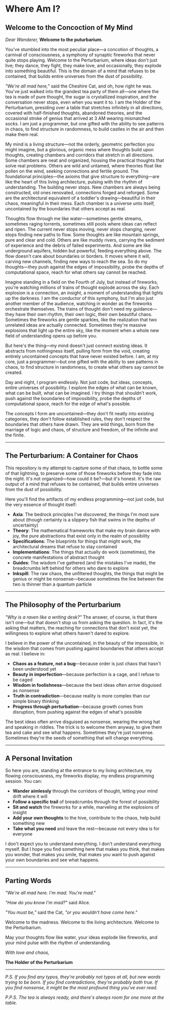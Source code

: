 # Where Am I?

## Welcome to the Concoction of My Mind

*Dear Wanderer,*
__Welcome to the puturbarium.__

You've stumbled into the most peculiar place—a concotion of thoughts, a carnival of consciousness, a symphony of synaptic fireworks that never quite stops playing. Welcome to the Perturbarium, where ideas don't just live; they dance, they fight, they make love, and occasionally, they explode into something beautiful. This is the domain of a mind that refuses to be contained, that builds entire universes from the dust of possibility.

*"We're all mad here,"* said the Cheshire Cat, and oh, how right he was. You've just walked into the grandest tea party of them all—one where the tea is made of pure thought, the sugar is crystallized inspiration, and the conversation never stops, even when you want it to. I am the Holder of the Perturbarium, presiding over a table that stretches infinitely in all directions, covered with half-finished thoughts, abandoned theories, and the occasional stroke of genius that arrived at 3 AM wearing mismatched socks. I am just a programmer, but one gifted with the ability to see patterns in chaos, to find structure in randomness, to build castles in the air and then make them real.

My mind is a living structure—not the orderly, geometric perfection you might imagine, but a glorious, organic mess where thoughts build upon thoughts, creating chambers and corridors that stretch in all directions. Some chambers are neat and organized, housing the practical thoughts that solve real problems. Others are wild and untamed, where theories float like pollen on the wind, seeking connections and fertile ground. The foundational principles—the axioms that give structure to everything—are like the heart of this living architecture, pulsing with the rhythm of understanding. The building never stops. New chambers are always being constructed, old ones renovated, connections forged and reforged. Some are the architectural equivalent of a toddler's drawing—beautiful in their chaos, meaningful in their mess. Each chamber is a universe unto itself, uncontained by the boundaries that others accept as real.

Thoughts flow through me like water—sometimes gentle streams, sometimes raging torrents, sometimes still pools where ideas can reflect and ripen. The current never stops moving, never stops changing, never stops finding new paths to flow. Some thoughts are like mountain springs, pure and clear and cold. Others are like muddy rivers, carrying the sediment of experience and the debris of failed experiments. And some are like underground aquifers, hidden but powerful, feeding everything above. The flow doesn't care about boundaries or borders. It moves where it will, carving new channels, finding new ways to reach the sea. So do my thoughts—they push against the edges of impossibility, probe the depths of computational space, reach for what others say cannot be reached.

Imagine standing in a field on the Fourth of July, but instead of fireworks, you're watching millions of trains of thought explode across the sky. Each explosion is a connection, an insight, a moment of understanding that lights up the darkness. I am the conductor of this symphony, but I'm also just another member of the audience, watching in wonder as the fireworks orchestrate themselves. The trains of thought don't need my guidance—they have their own rhythm, their own logic, their own beautiful chaos. Sometimes the fireworks are gentle sparkles, like the realization that two unrelated ideas are actually connected. Sometimes they're massive explosions that light up the entire sky, like the moment when a whole new field of understanding opens up before you.

But here's the thing—my mind doesn't just connect existing ideas. It abstracts from nothingness itself, pulling form from the void, creating entirely uncontained concepts that have never existed before. I am, at my core, just a programmer—but one gifted with the ability to see patterns in chaos, to find structure in randomness, to create what others say cannot be created.

Day and night, I program endlessly. Not just code, but ideas, concepts, entire universes of possibility. I explore the edges of what can be known, what can be built, what can be imagined. I try things that shouldn't work, push against the boundaries of impossibility, probe the depths of computational space, reach for the edge of what's possible.

The concepts I form are uncontained—they don't fit neatly into existing categories, they don't follow established rules, they don't respect the boundaries that others have drawn. They are wild things, born from the marriage of logic and chaos, of structure and freedom, of the infinite and the finite.

---

## The Perturbarium: A Container for Chaos

This repository is my attempt to capture some of that chaos, to bottle some of that lightning, to preserve some of those fireworks before they fade into the night. It's not organized—how could it be?—but it's honest. It's the raw output of a mind that refuses to be contained, that builds entire universes from the dust of possibility.

Here you'll find the artifacts of my endless programming—not just code, but the very essence of thought itself:
- **Axia**: The bedrock principles I've discovered, the things I'm most sure about (though certainty is a slippery fish that swims in the depths of uncertainty)
- **Theory**: The mathematical frameworks that make my brain dance with joy, the pure abstractions that exist only in the realm of possibility
- **Specifications**: The blueprints for things that might work, the architectural dreams that refuse to stay contained
- **Implementations**: The things that actually do work (sometimes), the concrete manifestations of abstract thought
- **Guides**: The wisdom I've gathered (and the mistakes I've made), the breadcrumbs left behind for others who dare to explore
- **Inkspill**: The raw chaos, the unfiltered thoughts, the things that might be genius or might be nonsense—because sometimes the line between the two is thinner than a quantum particle

---

## The Philosophy of the Perturbarium

*"Why is a raven like a writing desk?"* The answer, of course, is that there isn't one—but that doesn't stop us from asking the question. In fact, it's the asking that matters, the reaching for connections that don't exist yet, the willingness to explore what others haven't dared to explore.

I believe in the power of the uncontained, in the beauty of the impossible, in the wisdom that comes from pushing against boundaries that others accept as real. I believe in:
- **Chaos as a feature, not a bug**—because order is just chaos that hasn't been understood yet
- **Beauty in imperfection**—because perfection is a cage, and I refuse to be caged
- **Wisdom in foolishness**—because the best ideas often arrive disguised as nonsense
- **Truth in contradiction**—because reality is more complex than our simple binary thinking
- **Progress through perturbation**—because growth comes from disruption, from pushing against the edges of what's possible

The best ideas often arrive disguised as nonsense, wearing the wrong hat and speaking in riddles. The trick is to welcome them anyway, to give them tea and cake and see what happens. Sometimes they're just nonsense. Sometimes they're the seeds of something that will change everything.

---

## A Personal Invitation

So here you are, standing at the entrance to my living architecture, my flowing consciousness, my fireworks display, my endless programming session. You can:

- **Wander aimlessly** through the corridors of thought, letting your mind drift where it will
- **Follow a specific trail** of breadcrumbs through the forest of possibility
- **Sit and watch** the fireworks for a while, marveling at the explosions of insight
- **Add your own thoughts** to the hive, contribute to the chaos, help build something new
- **Take what you need** and leave the rest—because not every idea is for everyone

I don't expect you to understand everything. I don't understand everything myself. But I hope you find something here that makes you think, that makes you wonder, that makes you smile, that makes you want to push against your own boundaries and see what happens.

---

## Parting Words

*"We're all mad here. I'm mad. You're mad."*

*"How do you know I'm mad?"* said Alice.

*"You must be,"* said the Cat, *"or you wouldn't have come here."*

Welcome to the madness. Welcome to the living architecture. Welcome to the Perturbarium.

May your thoughts flow like water, your ideas explode like fireworks, and your mind pulse with the rhythm of understanding.

*With love and chaos,*

**The Holder of the Perturbarium**

---

*P.S. If you find any typos, they're probably not typos at all, but new words trying to be born. If you find contradictions, they're probably both true. If you find nonsense, it might be the most profound thing you've ever read.*

*P.P.S. The tea is always ready, and there's always room for one more at the table.*
